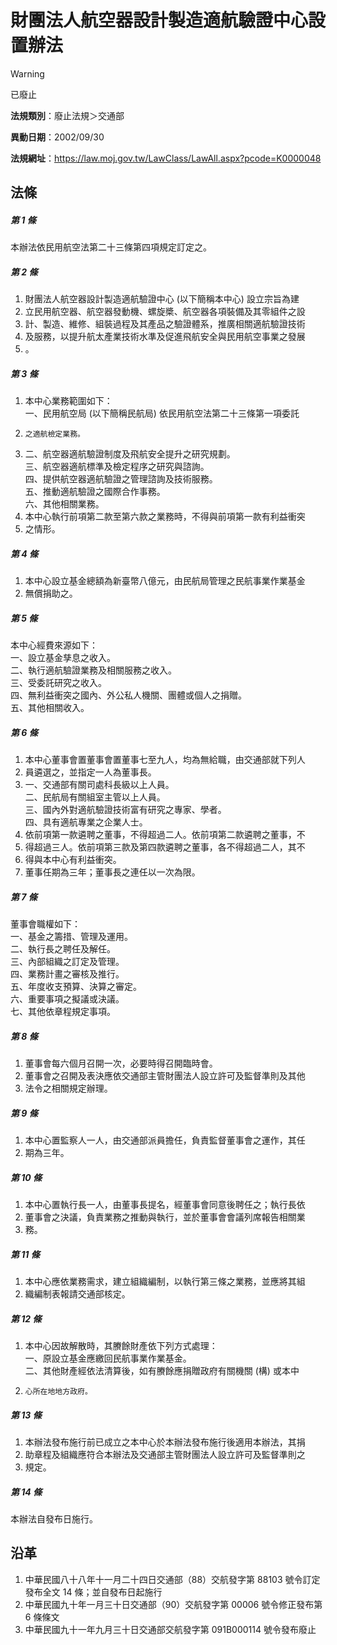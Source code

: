 # 財團法人航空器設計製造適航驗證中心設置辦法


> [!WARNING]
> 已廢止


**法規類別**：廢止法規＞交通部

**異動日期**：2002/09/30  

**法規網址**：https://law.moj.gov.tw/LawClass/LawAll.aspx?pcode=K0000048



## 法條
##### 第 1 條
本辦法依民用航空法第二十三條第四項規定訂定之。

##### 第 2 條
1. 財團法人航空器設計製造適航驗證中心 (以下簡稱本中心) 設立宗旨為建
1. 立民用航空器、航空器發動機、螺旋槳、航空器各項裝備及其零組件之設
1. 計、製造、維修、組裝過程及其產品之驗證體系，推廣相關適航驗證技術
1. 及服務，以提升航太產業技術水準及促進飛航安全與民用航空事業之發展
1. 。

##### 第 3 條
1. 本中心業務範圍如下：  
一、民用航空局 (以下簡稱民航局) 依民用航空法第二十三條第一項委託
1.     之適航檢定業務。
1. 二、航空器適航驗證制度及飛航安全提升之研究規劃。  
三、航空器適航標準及檢定程序之研究與諮詢。  
四、提供航空器適航驗證之管理諮詢及技術服務。  
五、推動適航驗證之國際合作事務。  
六、其他相關業務。
1. 本中心執行前項第二款至第六款之業務時，不得與前項第一款有利益衝突
1. 之情形。

##### 第 4 條
1. 本中心設立基金總額為新臺幣八億元，由民航局管理之民航事業作業基金
1. 無償捐助之。

##### 第 5 條
本中心經費來源如下：  
一、設立基金孳息之收入。  
二、執行適航驗證業務及相關服務之收入。  
三、受委託研究之收入。  
四、無利益衝突之國內、外公私人機關、團體或個人之捐贈。  
五、其他相關收入。

##### 第 6 條
1. 本中心董事會置董事會置董事七至九人，均為無給職，由交通部就下列人
1. 員遴選之，並指定一人為董事長。
1. 一、交通部有關司處科長級以上人員。  
二、民航局有關組室主管以上人員。  
三、國內外對適航驗證技術富有研究之專家、學者。  
四、具有適航專業之企業人士。
1. 依前項第一款遴聘之董事，不得超過二人。依前項第二款遴聘之董事，不
1. 得超過三人。依前項第三款及第四款遴聘之董事，各不得超過二人，其不
1. 得與本中心有利益衝突。
1. 董事任期為三年；董事長之連任以一次為限。

##### 第 7 條
董事會職權如下：  
一、基金之籌措、管理及運用。  
二、執行長之聘任及解任。  
三、內部組織之訂定及管理。  
四、業務計畫之審核及推行。  
五、年度收支預算、決算之審定。  
六、重要事項之擬議或決議。  
七、其他依章程規定事項。

##### 第 8 條
1. 董事會每六個月召開一次，必要時得召開臨時會。
1. 董事會之召開及表決應依交通部主管財團法人設立許可及監督準則及其他
1. 法令之相關規定辦理。

##### 第 9 條
1. 本中心置監察人一人，由交通部派員擔任，負責監督董事會之運作，其任
1. 期為三年。

##### 第 10 條
1. 本中心置執行長一人，由董事長提名，經董事會同意後聘任之；執行長依
1. 董事會之決議，負責業務之推動與執行，並於董事會會議列席報告相關業
1. 務。

##### 第 11 條
1. 本中心應依業務需求，建立組織編制，以執行第三條之業務，並應將其組
1. 織編制表報請交通部核定。

##### 第 12 條
1. 本中心因故解散時，其賸餘財產依下列方式處理：  
一、原設立基金應繳回民航事業作業基金。  
二、其他財產經依法清算後，如有賸餘應捐贈政府有關機關 (構) 或本中
1.     心所在地地方政府。

##### 第 13 條
1. 本辦法發布施行前已成立之本中心於本辦法發布施行後適用本辦法，其捐
1. 助章程及組織應符合本辦法及交通部主管財團法人設立許可及監督準則之
1. 規定。

##### 第 14 條
本辦法自發布日施行。

## 沿革
1. 中華民國八十八年十一月二十四日交通部（88）交航發字第 88103  號令訂定發布全文 14 條；並自發布日起施行
1. 中華民國九十年一月三十日交通部（90）交航發字第 00006  號令修正發布第 6  條條文
1. 中華民國九十一年九月三十日交通部交航發字第 091B000114 號令發布廢止
